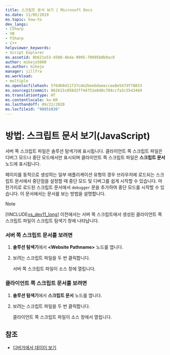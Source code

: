 ```yaml
---
title: 스크립트 문서 보기 | Microsoft Docs
ms.date: 11/05/2019
ms.topic: how-to
dev_langs:
- CSharp
- VB
- FSharp
- C++
helpviewer_keywords:
- Script Explorer
ms.assetid: 8b621e53-4508-4b4a-9995-70995b0b9ac8
author: mikejo5000
ms.author: mikejo
manager: jillfra
ms.workload:
- multiple
ms.openlocfilehash: 5f6d60d11737cde2beebdaeeccae8e547df78853
ms.sourcegitcommit: 062615c058d2ff44751e8d0c704ccfa3c5543469
ms.translationtype: HT
ms.contentlocale: ko-KR
ms.lasthandoff: 09/22/2020
ms.locfileid: "90851036"
---
```

# <a name="how-to-view-script-documents-javascript"></a>방법: 스크립트 문서 보기(JavaScript)

서버 쪽 스크립트 파일은 솔루션 탐색기에 표시됩니다. 클라이언트 쪽 스크립트 파일은 디버그 모드나 중단 모드에서만 표시되며 클라이언트 쪽 스크립트 파일은 **스크립트 문서** 노드에 표시됩니다.

페이지를 동적으로 생성하는 일부 애플리케이션 유형의 경우 브라우저에 로드되는 스크립트 문서에서 중단점을 설정할 때 중단 모드 및 디버그를 쉽게 시작할 수 있습니다. 마찬가지로 로드된 스크립트 문서에서 `debugger` 문을 추가하여 중단 모드를 시작할 수 있습니다. 이 문서에서는 문서를 보는 방법을 설명합니다.

> [!NOTE]
> [!INCLUDE[vs_dev11_long](../data-tools/includes/vs_dev11_long_md.md)] 이전에서는 서버 쪽 스크립트에서 생성된 클라이언트 쪽 스크립트 파일이 스크립트 탐색기 창에 나타납니다.

### <a name="to-view-a-server-side-script-document"></a>서버 쪽 스크립트 문서를 보려면

1. **솔루션 탐색기**에서 **\<Website Pathname>** 노드를 엽니다.

2. 보려는 스크립트 파일을 두 번 클릭합니다.

     서버 쪽 스크립트 파일이 소스 창에 열립니다.

### <a name="to-view-a-client-side-script-document"></a>클라이언트 쪽 스크립트 문서를 보려면

1. **솔루션 탐색기**에서 **스크립트 문서** 노드를 엽니다.

2. 보려는 스크립트 파일을 두 번 클릭합니다.

     클라이언트 쪽 스크립트 파일이 소스 창에서 열립니다.

## <a name="see-also"></a>참조
- [디버거에서 데이터 보기](../debugger/viewing-data-in-the-debugger.md)